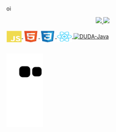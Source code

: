 ### 
oi
<div align="center">
  <a href="https://github.com/eduardaramalho">
  <img width="48%" src="https://github-readme-stats.vercel.app/api?username=eduardaramalho&show_icons=true&theme=nightowl&include_all_commits=true&count_private=true"/>
  <img width="48%" src="https://github-readme-stats.vercel.app/api/top-langs/?username=eduardaramalho&layout=compact&langs_count=7&theme=nightowl"/>
</div>
<div style="display: inline_block"><br>
  <img align="center" alt="DUDA-Js" height="30" width="40" src="https://raw.githubusercontent.com/devicons/devicon/master/icons/javascript/javascript-plain.svg">
  <img align="center" alt="DUDA-HTML" height="30" width="40" src="https://raw.githubusercontent.com/devicons/devicon/master/icons/html5/html5-original.svg">
  <img align="center" alt="DUDA-CSS" height="30" width="40" src="https://raw.githubusercontent.com/devicons/devicon/master/icons/css3/css3-original.svg">
  <img align="center" alt="DUDA-React" height="30" width="40" src="https://raw.githubusercontent.com/devicons/devicon/master/icons/react/react-original.svg">
  <img align="center" alt="DUDA-Java" height="30" width="40" src="https://cdn.jsdelivr.net/gh/devicons/devicon/icons/java/java-original.svg" /> 
</div>
  
 ##

 
  ![Snake animation](https://github.com/eduardaramalho/eduardaramalho/blob/output/github-contribution-grid-snake.svg)
 
</div>
 

